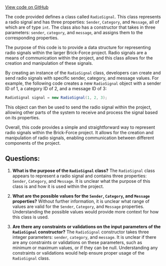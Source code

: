 [View code on GitHub](https://github.com/TieHaxJan/Brick-Force/Assembly-CSharp\RadioSignal.cs)

The code provided defines a class called `RadioSignal`. This class represents a radio signal and has three properties: `Sender`, `Category`, and `Message`, all of which are of type `int`. The class also has a constructor that takes in three parameters: `sender`, `category`, and `message`, and assigns them to the corresponding properties.

The purpose of this code is to provide a data structure for representing radio signals within the larger Brick-Force project. Radio signals are a means of communication within the project, and this class allows for the creation and manipulation of these signals.

By creating an instance of the `RadioSignal` class, developers can create and send radio signals with specific sender, category, and message values. For example, the following code creates a new `RadioSignal` object with a sender ID of 1, a category ID of 2, and a message ID of 3:

```csharp
RadioSignal signal = new RadioSignal(1, 2, 3);
```

This object can then be used to send the radio signal within the project, allowing other parts of the system to receive and process the signal based on its properties.

Overall, this code provides a simple and straightforward way to represent radio signals within the Brick-Force project. It allows for the creation and manipulation of radio signals, enabling communication between different components of the project.
## Questions: 
 1. **What is the purpose of the `RadioSignal` class?**
The `RadioSignal` class appears to represent a radio signal and contains three properties: `Sender`, `Category`, and `Message`. It is unclear what the purpose of this class is and how it is used within the project.

2. **What are the possible values for the `Sender`, `Category`, and `Message` properties?**
Without further information, it is unclear what range of values are valid for the `Sender`, `Category`, and `Message` properties. Understanding the possible values would provide more context for how this class is used.

3. **Are there any constraints or validations on the input parameters of the `RadioSignal` constructor?**
The `RadioSignal` constructor takes three integer parameters: `sender`, `category`, and `message`. It is unclear if there are any constraints or validations on these parameters, such as minimum or maximum values, or if they can be null. Understanding any constraints or validations would help ensure proper usage of the `RadioSignal` class.